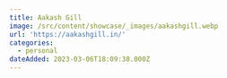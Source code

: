 ```yaml
---
title: Aakash Gill
image: /src/content/showcase/_images/aakashgill.webp
url: 'https://aakashgill.in/'
categories:
  - personal
dateAdded: 2023-03-06T18:09:38.000Z
---
```


